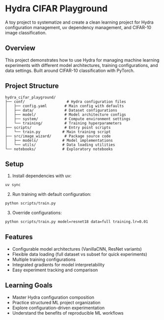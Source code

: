# Hydra CIFAR Playground

A toy project to systematize and create a clean learning project for Hydra configuration management, uv dependency management, and CIFAR-10 image classification.

## Overview

This project demonstrates how to use Hydra for managing machine learning experiments with different model architectures, training configurations, and data settings. Built around CIFAR-10 classification with PyTorch.

## Project Structure

```
hydra_cifar_playground/
├── conf/                   # Hydra configuration files
│   ├── config.yaml        # Main config with defaults
│   ├── data/              # Dataset configurations
│   ├── model/             # Model architecture configs
│   ├── system/            # Compute environment settings
│   └── training/          # Training hyperparameters
├── scripts/               # Entry point scripts
│   └── train.py          # Main training script
├── src/image_wizard/      # Package source code
│   ├── models/           # Model implementations
│   └── utils/            # Data loading utilities
└── notebooks/            # Exploratory notebooks
```

## Setup

1. Install dependencies with uv:

```bash
uv sync
```

2. Run training with default configuration:

```bash
python scripts/train.py
```

3. Override configurations:

```bash
python scripts/train.py model=resnet18 data=full training.lr=0.01
```

## Features

- Configurable model architectures (VanillaCNN, ResNet variants)
- Flexible data loading (full dataset vs subset for quick experiments)
- Multiple training configurations
- Integrated gradients for model interpretability
- Easy experiment tracking and comparison

## Learning Goals

- Master Hydra configuration composition
- Practice structured ML project organization
- Explore configuration-driven experimentation
- Understand the benefits of reproducible ML workflows
